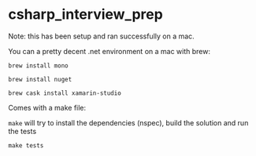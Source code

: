 # csharp_interview_prep

Note: this has been setup and ran successfully on a mac.

You can a pretty decent .net environment on a mac with brew:

`brew install mono`

`brew install nuget`

`brew cask install xamarin-studio`

Comes with a make file:

`make` will try to install the dependencies (nspec), build the solution and run the tests

`make tests`
